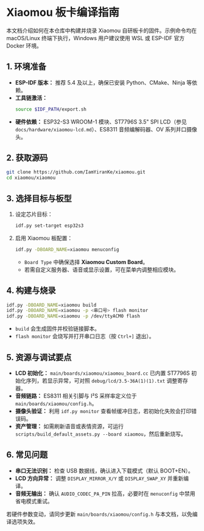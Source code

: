 # Xiaomou 板卡编译指南

本文档介绍如何在本仓库中构建并烧录 Xiaomou 自研板卡的固件。示例命令均在 macOS/Linux 终端下执行，Windows 用户建议使用 WSL 或 ESP-IDF 官方 Docker 环境。

## 1. 环境准备
- **ESP-IDF 版本：** 推荐 5.4 及以上，确保已安装 Python、CMake、Ninja 等依赖。
- **工具链激活：**
  ```bash
  source $IDF_PATH/export.sh
  ```
- **硬件依赖：** ESP32-S3 WROOM-1 模块、ST7796S 3.5" SPI LCD（参见 `docs/hardware/xiaomou-lcd.md`）、ES8311 音频编解码器、OV 系列并口摄像头。

## 2. 获取源码
```bash
git clone https://github.com/IamYiranKe/xiaomou.git
cd xiaomou/xiaomou
```

## 3. 选择目标与板型
1. 设定芯片目标：
   ```bash
   idf.py set-target esp32s3
   ```
2. 启用 Xiaomou 板配置：
   ```bash
   idf.py -DBOARD_NAME=xiaomou menuconfig
   ```
   - `Board Type` 中确保选择 **Xiaomou Custom Board**。
   - 若需自定义服务器、语音或显示设置，可在菜单内调整相应模块。

## 4. 构建与烧录
```bash
idf.py -DBOARD_NAME=xiaomou build
idf.py -DBOARD_NAME=xiaomou -p <串口号> flash monitor
idf.py -DBOARD_NAME=xiaomou -p /dev/ttyACM0 flash
```
- `build` 会生成固件并校验链接脚本。
- `flash monitor` 会烧写并打开串口日志（按 `Ctrl+]` 退出）。

## 5. 资源与调试要点
- **LCD 初始化：** `main/boards/xiaomou/xiaomou_board.cc` 已内置 ST7796S 初始化序列，若显示异常，可对照 `debug/lcd/3.5-36A(1)(1).txt` 调整寄存器。
- **音频链路：** ES8311 相关引脚与 I²S 采样率定义位于 `main/boards/xiaomou/config.h`。
- **摄像头验证：** 利用 `idf.py monitor` 查看帧缓冲日志，若初始化失败会打印错误码。
- **资产管理：** 如需刷新语音或表情资源，可运行 `scripts/build_default_assets.py --board xiaomou`，然后重新烧写。

## 6. 常见问题
- **串口无法识别：** 检查 USB 数据线，确认进入下载模式（默认 BOOT+EN）。
- **LCD 方向异常：** 调整 `DISPLAY_MIRROR_X/Y` 或 `DISPLAY_SWAP_XY` 并重新编译。
- **音频无输出：** 确认 `AUDIO_CODEC_PA_PIN` 拉高，必要时在 `menuconfig` 中禁用省电模式重试。

若硬件参数变动，请同步更新 `main/boards/xiaomou/config.h` 与本文档，以免编译选项失效。
